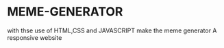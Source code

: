 # MEME-GENERATOR

with thse use of HTML,CSS and JAVASCRIPT
make the meme generator 
A responsive website
